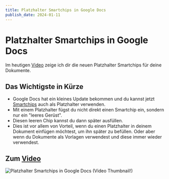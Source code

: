 ```yaml
---
title: Platzhalter Smartchips in Google Docs
publish_date: 2024-01-11
---
```


# Platzhalter Smartchips in Google Docs

Im heutigen [Video](https://youtu.be/-NjJO6_mGrk) zeige ich dir die neuen Platzhalter Smartchips für deine Dokumente. 

## Das Wichtigste in Kürze

- Google Docs hat ein kleines Update bekommen und du kannst jetzt [Smartchips](https://youtu.be/urHaQcMeOVA) auch als Platzhalter verwenden.
- Mit einem Platzhalter fügst du nicht direkt einen Smartchip ein, sondern nur ein "leeres Gerüst".
- Diesen leeren Chip kannst du dann später ausfüllen.
- Dies ist vor allem von Vorteil, wenn du einen Platzhalter in deinem Dokument einfügen möchtest, um ihn später zu befüllen. Oder aber wenn du Dokumente als Vorlagen verwendest und diese immer wieder verwendest.

## Zum [Video](https://youtu.be/-NjJO6_mGrk)

![Platzhalter Smartchips in Google Docs (Video Thumbnail!)](../thumbnails/Fertig548.jpg "Platzhalter Smartchips in Google Docs (Video Thumbnail!)")